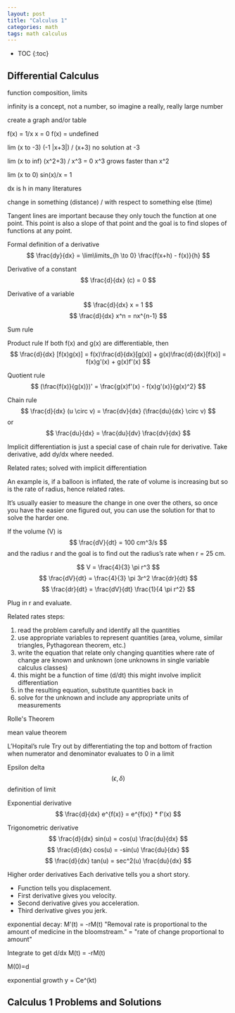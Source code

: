 ```yaml
---
layout: post
title: "Calculus 1"
categories: math
tags: math calculus
---
```


* TOC
{:toc}

## Differential Calculus

function composition, limits

infinity is a concept, not a number, so imagine a really, really large number

create a graph and/or table

f(x) = 1/x
x = 0
f(x) = undefined

lim (x to -3) (-1 \|x+3\|) / (x+3) no solution at -3

lim (x to inf) (x^2+3) / x^3 = 0 x^3 grows faster than x^2

lim (x to 0) sin(x)/x = 1

dx is h in many literatures

change in something (distance) / with respect to something else (time)

Tangent lines are important because they only touch the function at one point. This point is also a slope of that point and the goal is to find slopes of functions at any point.

Formal definition of a derivative
$$ \frac{dy}{dx} = \lim\limits_{h \to 0} \frac{f(x+h) - f(x)}{h} $$

Derivative of a constant 
$$ \frac{d}{dx} (c) = 0 $$

Derivative of a variable 
$$ \frac{d}{dx} x = 1 $$
$$ \frac{d}{dx} x^n = nx^{n-1} $$

Sum rule


Product rule
If both f(x) and g(x) are differentiable, then $$ \frac{d}{dx} [f(x)g(x)] = f(x)\frac{d}{dx}[g(x)] + g(x)\frac{d}{dx}[f(x)] = f(x)g'(x) + g(x)f'(x) $$

Quotient rule
$$ (\frac{f(x)}{g(x)})' = \frac{g(x)f'(x) - f(x)g'(x)}{g(x)^2} $$

Chain rule
$$ \frac{d}{dx} (u \circ v) = \frac{dv}{dx} (\frac{du}{dx} \circ v) $$
or
$$ \frac{du}{dx} = \frac{du}{dv} \frac{dv}{dx} $$

Implicit differentiation is just a special case of chain rule for derivative. Take derivative, add dy/dx where needed.

Related rates; solved with implicit differentiation

An example is, if a balloon is inflated, the rate of volume is increasing but so is the rate of radius, hence related rates.

It’s usually easier to measure the change in one over the others, so once you have the easier one figured out, you can use the solution for that to solve the harder one.

If the volume (V) is $$ \frac{dV}{dt} = 100 cm^3/s $$ and the radius r and the goal is to find out the radius’s rate when r = 25 cm.

$$ V = \frac{4}{3} \pi r^3 $$
$$ \frac{dV}{dt} = \frac{4}{3} \pi 3r^2 \frac{dr}{dt} $$
$$ \frac{dr}{dt} = \frac{dV}{dt} \frac{1}{4 \pi r^2} $$

Plug in r and evaluate. 

Related rates steps:

1. read the problem carefully and identify all the quantities
2. use appropriate variables to represent quantities (area, volume, similar triangles, Pythagorean theorem, etc.)
3. write the equation that relate only changing quantities where rate of change are known and unknown (one unknowns in single variable calculus classes)
4. this might be a function of time (d/dt)
this might involve implicit differentiation
5. in the resulting equation, substitute quantities back in
6. solve for the unknown and include any appropriate units of measurements

Rolle's Theorem

mean value theorem

L’Hopital’s rule
Try out by differentiating the top and bottom of fraction when numerator and denominator evaluates to 0 in a limit

Epsilon delta $$ (\epsilon, \delta) $$ definition of limit

Exponential derivative
$$ \frac{d}{dx} e^{f(x)} = e^{f(x)} * f'(x) $$

Trigonometric derivative
$$ \frac{d}{dx} sin(u) = cos(u) \frac{du}{dx} $$
$$ \frac{d}{dx} cos(u) = -sin(u) \frac{du}{dx} $$
$$ \frac{d}{dx} tan(u) = sec^2(u) \frac{du}{dx} $$

Higher order derivatives
Each derivative tells you a short story. 

- Function tells you displacement.
- First derivative gives you velocity.
- Second derivative gives you acceleration.
- Third derivative gives you jerk.

exponential decay: M'(t) = -rM(t)
"Removal rate is proportional to the amount of medicine in the bloomstream." = "rate of change proportional to amount"

Integrate to get d/dx M(t) = -rM(t)

M(0)=d

exponential growth
y = Ce^(kt)



## Calculus 1 Problems and Solutions


